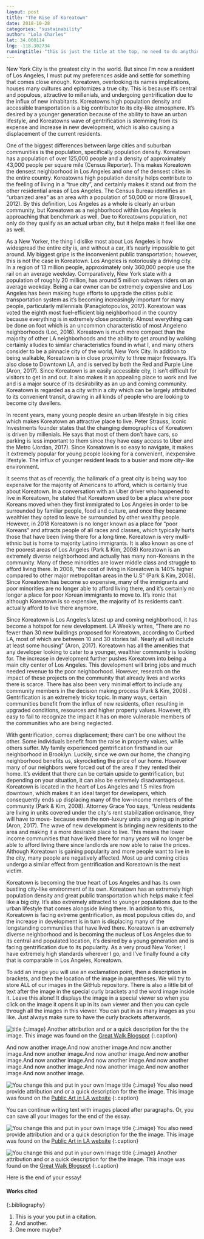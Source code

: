 ```yaml
---
layout: post
title: "The Rise of Koreatown"
date: 2018-10-28
categories: "sustainability" 
author: "Lola Charles"
lat: 34.060114
lng: -118.302734
runningtitle: "this is just the title at the top, no need to do anything here"
---
```

New York City is the greatest city in the world. But since I’m now a resident of Los Angeles, I must put my preferences aside and settle for something that comes close enough. Koreatown, overlooking its names implications, houses many cultures and epitomizes a true city. This is because it’s central and populous, attractive to millenials, and undergoing gentrification due to the influx of new inhabitants. Koreatowns high population density and accessible transportation is a big contributor to its city-like atmosphere. It’s desired by a younger generation because of the ability to have an urban lifestyle, and Koreatowns wave of gentrification is stemming from its expense and increase in new development, which is also causing a displacement of the current residents.  

 One of the biggest differences between large cities and suburban communities is the population, specifically population density. Koreatown has a population of over 125,000 people and a density of approximately 43,000 people per square mile (Census Reporter). This makes Koreatown the densest neighborhood in Los Angeles and one of the densest cities in the entire country. Koreatowns high population density helps contribute to the feeling of living in a “true city”, and certainly makes it stand out from the other residential areas of Los Angeles. The Census Bureau identifies an “urbanized area” as an area with a population of 50,000 or more (Brasuell, 2012). By this definition, Los Angeles as a whole is clearly an urban community, but Koreatown as a neighborhood within Los Angeles is approaching that benchmark as well. Due to Koreatowns population, not only do they qualify as an actual urban city, but it helps make it feel like one as well.  
 
 As a New Yorker, the thing I dislike most about Los Angeles is how widespread the entire city is, and without a car, it’s nearly impossible to get around. My biggest gripe is the inconvenient public transportation; however, this is not the case in Koreatown. Los Angeles is notoriously a driving city. In a region of 13 million people, approximately only 360,000 people use the rail on an average weekday. Comparatively, New York state with a population of roughly 20 million, has around 5 million subways riders on an average weekday. Being a car owner can be extremely expensive and Los Angeles has been making huge efforts to upgrade the cities public transportation system as it’s becoming increasingly important for many people, particularly millennials (Panagiotopoulos, 2017). Koreatown was voted the eighth most fuel-efficient big neighborhood in the country because everything is in extremely close proximity. Almost everything can be done on foot which is an uncommon characteristic of most Angeleno neighborhoods (Loc, 2016). Koreatown is much more compact than the majority of other LA neighborhoods and the ability to get around by walking certainly alludes to similar characteristics found in what I, and many others consider to be a pinnacle city of the world, New York City. In addition to being walkable, Koreatown is in close proximity to three major freeways. It’s also close to Downtown LA, and is served by both the Red and Purple Line (Aron, 2017). Since Koreatown is an easily accessible city, it isn’t difficult for visitors to get in and out. It also makes it an appealing place to work and live and is a major source of its desirability as an up and coming community. Koreatown is regarded as a city within a city which can be largely attributed to its convenient transit, drawing in all kinds of people who are looking to become city dwellers. 
 
   In recent years, many young people desire an urban lifestyle in big cities which makes Koreatown an attractive place to live. Peter Strauss, Iconic Investments founder states that the changing demographics of Koreatown is driven by millenials. He says that most of them don’t have cars, so parking is less important to them since they have easy access to Uber and the Metro (Jordan, 2017). Since Koreatown is so easy to navigate, it makes it extremely popular for young people looking for a convenient, inexpensive lifestyle. The influx of younger resident leads to a busier and more city-like environment. 

It seems that as of recently, the hallmark of a great city is being way too expensive for the majority of Americans to afford, which is certainly true about Koreatown. In a conversation with an Uber driver who happened to live in Koreatown, he stated that Koreatown used to be a place where poor Koreans moved when they first immigrated to Los Angeles in order to be surrounded by familiar people, food and culture, and once they became wealthier they opted to leave be surrounded by other wealthy people. However, in 2018 Koreatown is no longer known as a place for “poor Koreans” and attracts people of all races and classes, which typically hurts those that have been living there for a long time. Koreatown is very multi-ethnic but is home to majority Latino immigrants. It is also known as one of the poorest areas of Los Angeles (Park & Kim, 2008) Koreatown is an extremely diverse neighborhood and actually has many non-Koreans in the community. Many of these minorities are lower middle class and struggle to afford living there. In 2008, “the cost of living in Koreatown is 140% higher compared to other major metropolitan areas in the U.S” (Park & Kim, 2008). Since Koreatown has become so expensive, many of the immigrants and poor minorities are no longer able to afford living there, and it’s certainly no longer a place for poor Korean immigrants to move to. It’s ironic that although Koreatown is so expensive, the majority of its residents can’t actually afford to live there anymore. 

Since Koreatown is Los Angeles’s latest up and coming neighborhood, it has become a hotspot for new development. LA Weekly writes, “There are no fewer than 30 new buildings proposed for Koreatown, according to Curbed LA, most of which are between 10 and 30 stories tall. Nearly all will include at least some housing” (Aron, 2017). Koreatown has all the amenities that any developer looking to cater to a younger, wealthier community is looking for. The increase in development further pushes Koreatown into being a main city center of Los Angeles. This development will bring jobs and much needed revenue to the poor neighborhood. However, research on the impact of these projects on the community that already lives and works there is scarce. There has also been very minimal effort to include any community members in the decision making process (Park & Kim, 2008) . Gentrification is an extremely tricky topic. In many ways, certain communities benefit from the influx of new residents, often resulting in upgraded conditions, resources and higher property values. However, it’s easy to fail to recognize the impact it has on more vulnerable members of the communities who are being neglected.
	
 With gentrification, comes displacement; there can’t be one without the other. Some individuals benefit from the raise in property values, while others suffer. My family experienced gentrification firsthand in our neighborhood in Brooklyn. Luckily, since we own our home, the changing neighborhood benefits us, skyrocketing the price of our home. However many of our neighbors were forced out of the area if they rented their home. It’s evident that there can be certain upside to gentrification, but depending on your situation, it can also be extremely disadvantageous.  Koreatown is located in the heart of Los Angeles and 1.5 miles from downtown, which makes it an ideal target for developers, which consequently ends up displacing many of the low-income members of the community (Park & Kim, 2008). Attorney Grace Yoo says, “Unless residents are living in units covered under the city's rent stabilization ordinance, they will have to move- because even the non–luxury units are going up in price” (Aron, 2017). The wave of new development is bringing new residents to the area and making it a more desirable place to live. This means the lower income communities that have lived there for many years will no longer be able to afford living there since landlords are now able to raise the prices. Although Koreatown is gaining popularity and more people want to live in the city, many people are negatively affected. Most up and coming cities undergo a similar effect from gentrification and Koreatown is the next victim.  

Koreatown is becoming the true heart of Los Angeles and has its own bustling city-like environment of its own. Koreatown has an extremely high population density and great public transportation which helps make it feel like a big city. It’s also extremely attracted to younger populations due to the urban lifestyle that comes alongside living there. In addition to this, Koreatown is facing extreme gentrification, as most populous cities do, and the increase in development is in turn is displacing many of the longstanding communities that have lived there. Koreatown is an extremely diverse neighborhood and is becoming the nucleus of Los Angeles due to its central and populated location, it’s desired by a young generation and is facing gentrification due to its popularity. As a very proud New Yorker, I have extremely high standards wherever I go, and I’ve finally found a city that is comparable in Los Angeles, Koreatown. 








To add an image you will use an exclamation point, then a description in brackets, and then the location of the image in parentheses. We will try to store ALL of our images in the GitHub repository.  There is also a little bit of text after the image in the special curly brackets and the word image inside it. Leave this alone! It displays the image in a special viewer so when you click on the image it opens it up in its own viewer and then you can cycle through all the images in this viewer. You can put in as many images as you like. Just always make sure to have the curly brackets afterwards.
   
   
![title](lolaimages1.jpg)
   {:.image}
Another attribution and or a quick description for the the image. This image was found on the [Great Walk Blogspot](http://greatlawalk.blogspot.com/2016/11/)
   {:.caption} 


And now another image.And now another image.And now another image.And now another image.And now another image.And now another image.And now another image.And now another image.And now another image.And now another image.And now another image.And now another image.And now another image.

![You change this and put in your own Image title](images/example1.jpg)
   {:.image}
You also need provide attribution and or a quick description for the the image. This image was found on the [Public Art in LA website](http://www.publicartinla.com/LA_murals/Hollywood/cat_fairfax.html)
   {:.caption} 



You can continue writing text with images placed after paragraphs. Or, you can save all your images for the end of the essay.

![You change this and put in your own Image title](images/example1.jpg)
   {:.image}
You also need provide attribution and or a quick description for the the image. This image was found on the [Public Art in LA website](http://www.publicartinla.com/LA_murals/Hollywood/cat_fairfax.html)
   {:.caption} 
   
![You change this and put in your own Image title](images/example2.jpg)
   {:.image}
Another attribution and or a quick description for the the image. This image was found on the [Great Walk Blogspot](http://greatlawalk.blogspot.com/2016/11/)
   {:.caption} 

Here is the end of your essay!

#### Works cited

{:.bibliography} 
1. This is your you put in a citation.
2. And another.
3. One more maybe?
